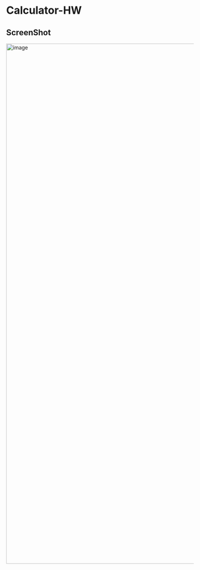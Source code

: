 # Calculator-HW

## ScreenShot


<img width="1393" alt="image" src="https://user-images.githubusercontent.com/110351451/188746690-f214d281-9bf0-43a4-b1de-ca4139c817ff.png">
